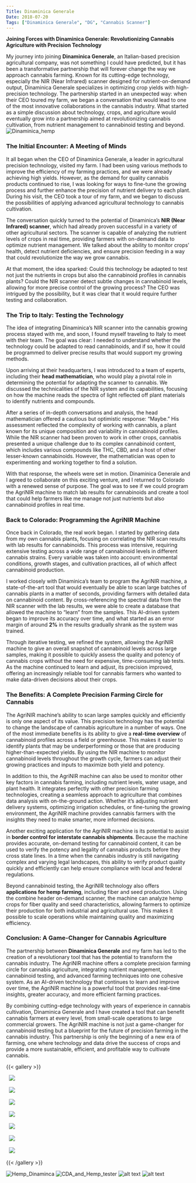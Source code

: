 ```yaml
---
Title: Dinaminica Generale
Date: 2018-07-20
Tags: ["Dinaminica Generale", "DG", "Cannabis Scanner"]
---
```

**Joining Forces with Dinaminica Generale: Revolutionizing Cannabis Agriculture with Precision Technology**

My journey into joining **Dinaminica Generale**, an Italian-based precision agricultural company, was not something I could have predicted, but it has been a transformative partnership that will forever change the way we approach cannabis farming. Known for its cutting-edge technology, especially the NIR (Near Infrared) scanner designed for nutrient-on-demand output, Dinaminica Generale specializes in optimizing crop yields with high-precision technology. The partnership started in an unexpected way: when their CEO toured my farm, we began a conversation that would lead to one of the most innovative collaborations in the cannabis industry. What started as a simple discussion about technology, crops, and agriculture would eventually grow into a partnership aimed at revolutionizing cannabis cultivation, from nutrient management to cannabinoid testing and beyond.
![Dinaminica_hemp](<flyer oi dg.png>)

### **The Initial Encounter: A Meeting of Minds**

It all began when the CEO of Dinaminica Generale, a leader in agricultural precision technology, visited my farm. I had been using various methods to improve the efficiency of my farming practices, and we were already achieving high yields. However, as the demand for quality cannabis products continued to rise, I was looking for ways to fine-tune the growing process and further enhance the precision of nutrient delivery to each plant. During his visit, the CEO took a tour of my farm, and we began to discuss the possibilities of applying advanced agricultural technology to cannabis cultivation.

The conversation quickly turned to the potential of Dinaminica’s **NIR (Near Infrared) scanner**, which had already proven successful in a variety of other agricultural sectors. The scanner is capable of analyzing the nutrient levels of crops in real time, providing farmers with on-demand data to optimize nutrient management. We talked about the ability to monitor crops’ health, detect nutrient deficiencies, and ensure precision feeding in a way that could revolutionize the way we grow cannabis.

At that moment, the idea sparked: Could this technology be adapted to test not just the nutrients in crops but also the cannabinoid profiles in cannabis plants? Could the NIR scanner detect subtle changes in cannabinoid levels, allowing for more precise control of the growing process? The CEO was intrigued by the possibility, but it was clear that it would require further testing and collaboration.

### **The Trip to Italy: Testing the Technology**

The idea of integrating Dinaminica’s NIR scanner into the cannabis growing process stayed with me, and soon, I found myself traveling to Italy to meet with their team. The goal was clear: I needed to understand whether the technology could be adapted to read cannabinoids, and if so, how it could be programmed to deliver precise results that would support my growing methods.

Upon arriving at their headquarters, I was introduced to a team of experts, including their **head mathematician**, who would play a pivotal role in determining the potential for adapting the scanner to cannabis. We discussed the technicalities of the NIR system and its capabilities, focusing on how the machine reads the spectra of light reflected off plant materials to identify nutrients and compounds.

After a series of in-depth conversations and analysis, the head mathematician offered a cautious but optimistic response: “Maybe.” His assessment reflected the complexity of working with cannabis, a plant known for its unique composition and variability in cannabinoid profiles. While the NIR scanner had been proven to work in other crops, cannabis presented a unique challenge due to its complex cannabinoid content, which includes various compounds like THC, CBD, and a host of other lesser-known cannabinoids. However, the mathematician was open to experimenting and working together to find a solution.

With that response, the wheels were set in motion. Dinaminica Generale and I agreed to collaborate on this exciting venture, and I returned to Colorado with a renewed sense of purpose. The goal was to see if we could program the AgriNIR machine to match lab results for cannabinoids and create a tool that could help farmers like me manage not just nutrients but also cannabinoid profiles in real time.

### **Back to Colorado: Programming the AgriNIR Machine**

Once back in Colorado, the real work began. I started by gathering data from my own cannabis plants, focusing on correlating the NIR scan results with lab results for cannabinoids. This process was intensive, requiring extensive testing across a wide range of cannabinoid levels in different cannabis strains. Every variable was taken into account: environmental conditions, growth stages, and cultivation practices, all of which affect cannabinoid production.

I worked closely with Dinaminica’s team to program the AgriNIR machine, a state-of-the-art tool that would eventually be able to scan large batches of cannabis plants in a matter of seconds, providing farmers with detailed data on cannabinoid content. By cross-referencing the spectral data from the NIR scanner with the lab results, we were able to create a database that allowed the machine to “learn” from the samples. This AI-driven system began to improve its accuracy over time, and what started as an error margin of around **2%** in the results gradually shrank as the system was trained.

Through iterative testing, we refined the system, allowing the AgriNIR machine to give an overall snapshot of cannabinoid levels across large samples, making it possible to quickly assess the quality and potency of cannabis crops without the need for expensive, time-consuming lab tests. As the machine continued to learn and adjust, its precision improved, offering an increasingly reliable tool for cannabis farmers who wanted to make data-driven decisions about their crops.

### **The Benefits: A Complete Precision Farming Circle for Cannabis**

The AgriNIR machine’s ability to scan large samples quickly and efficiently is only one aspect of its value. This precision technology has the potential to change the landscape of cannabis agriculture in a number of ways. One of the most immediate benefits is its ability to give a **real-time overview** of cannabinoid profiles across a field or greenhouse. This makes it easier to identify plants that may be underperforming or those that are producing higher-than-expected yields. By using the NIR machine to monitor cannabinoid levels throughout the growth cycle, farmers can adjust their growing practices and inputs to maximize both yield and potency.

In addition to this, the AgriNIR machine can also be used to monitor other key factors in cannabis farming, including nutrient levels, water usage, and plant health. It integrates perfectly with other precision farming technologies, creating a seamless approach to agriculture that combines data analysis with on-the-ground action. Whether it’s adjusting nutrient delivery systems, optimizing irrigation schedules, or fine-tuning the growing environment, the AgriNIR machine provides cannabis farmers with the insights they need to make smarter, more informed decisions.

Another exciting application for the AgriNIR machine is its potential to assist in **border control for interstate cannabis shipments**. Because the machine provides accurate, on-demand testing for cannabinoid content, it can be used to verify the potency and legality of cannabis products before they cross state lines. In a time when the cannabis industry is still navigating complex and varying legal landscapes, this ability to verify product quality quickly and efficiently can help ensure compliance with local and federal regulations.

Beyond cannabinoid testing, the AgriNIR technology also offers **applications for hemp farming**, including fiber and seed production. Using the combine header on-demand scanner, the machine can analyze hemp crops for fiber quality and seed characteristics, allowing farmers to optimize their production for both industrial and agricultural use. This makes it possible to scale operations while maintaining quality and maximizing efficiency.

### **Conclusion: A Game-Changer for Cannabis Agriculture**

The partnership between **Dinaminica Generale** and my farm has led to the creation of a revolutionary tool that has the potential to transform the cannabis industry. The AgriNIR machine offers a complete precision farming circle for cannabis agriculture, integrating nutrient management, cannabinoid testing, and advanced farming techniques into one cohesive system. As an AI-driven technology that continues to learn and improve over time, the AgriNIR machine is a powerful tool that provides real-time insights, greater accuracy, and more efficient farming practices.

By combining cutting-edge technology with years of experience in cannabis cultivation, Dinaminica Generale and I have created a tool that can benefit cannabis farmers at every level, from small-scale operations to large commercial growers. The AgriNIR machine is not just a game-changer for cannabinoid testing but a blueprint for the future of precision farming in the cannabis industry. This partnership is only the beginning of a new era of farming, one where technology and data drive the success of crops and provide a more sustainable, efficient, and profitable way to cultivate cannabis.

{{< gallery >}}

  <img src="agirnir_front.png" class="grid-w33" />

  <img src="agirnir_loaderscreen_crumble.png" class="grid-w33" />

  <img src="agirnir_printout.png" class="grid-w33" />

  <img src="agirnir_screen_2.png" class="grid-w33" />

  <img src="agrinir_box.png" class="grid-w33" />

  <img src="agrinir_loadedscanner.png" class="grid-w33" />

  <img src="agrinnir_screen.png" class="grid-w33" />

{{< /gallery >}}

  
![Hemp_Dinaminca](<Screenshot 2024-11-18 at 10.20.07 PM.png>)
![CDA_and_Hemp_tester](<Screenshot 2024-11-18 at 10.20.39 PM.png>)
![alt text](Agrinir_frontview.png)
![alt text](single_fyler_dg.png)


